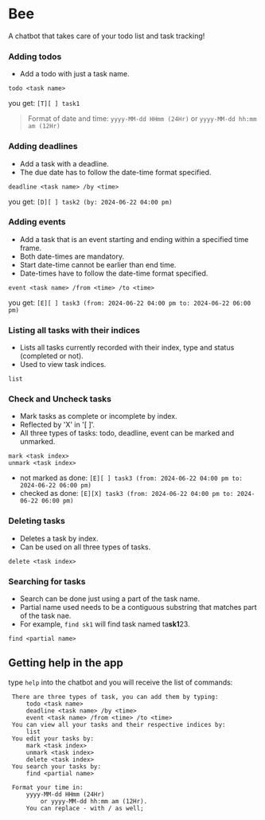 # Bee
A chatbot that takes care of your todo list and task tracking!

### Adding todos
- Add a todo with just a task name.
```
todo <task name>
```
you get: `[T][ ] task1`

> Format of date and time:
> `yyyy-MM-dd HHmm (24Hr)` or `yyyy-MM-dd hh:mm am (12Hr)`

### Adding deadlines
- Add a task with a deadline. 
- The due date has to follow the date-time format specified.
```
deadline <task name> /by <time>
```
you get: `[D][ ] task2 (by: 2024-06-22 04:00 pm)`

### Adding events
- Add a task that is an event starting and ending within a specified time frame.
- Both date-times are mandatory.
- Start date-time cannot be earlier than end time.
- Date-times have to follow the date-time format specified.
```
event <task name> /from <time> /to <time>
```
you get: `[E][ ] task3 (from: 2024-06-22 04:00 pm to: 2024-06-22 06:00 pm)`

### Listing all tasks with their indices
- Lists all tasks currently recorded with their index, type and status (completed or not).
- Used to view task indices.
```
list
```

### Check and Uncheck tasks
- Mark tasks as complete or incomplete by index.
- Reflected by 'X' in '[ ]'.
- All three types of tasks: todo, deadline, event can be marked and unmarked.
```
mark <task index>
unmark <task index>
```
- not marked as done: `[E][ ] task3 (from: 2024-06-22 04:00 pm to: 2024-06-22 06:00 pm)`
- checked as done: `[E][X] task3 (from: 2024-06-22 04:00 pm to: 2024-06-22 06:00 pm)`

### Deleting tasks
- Deletes a task by index.
- Can be used on all three types of tasks.
```
delete <task index>
```

### Searching for tasks
- Search can be done just using a part of the task name.
- Partial name used needs to be a contiguous substring that matches part of the task nae.
- For example, `find sk1` will find task named ta**sk1**23.
```
find <partial name>
```

## Getting help in the app
type `help` into the chatbot and you will receive the list of commands:

     There are three types of task, you can add them by typing:
         todo <task name>
         deadline <task name> /by <time>
         event <task name> /from <time> /to <time>
     You can view all your tasks and their respective indices by:
         list
     You edit your tasks by:
         mark <task index>
         unmark <task index>
         delete <task index>
     You search your tasks by:
         find <partial name>
    
     Format your time in:
         yyyy-MM-dd HHmm (24Hr)
             or yyyy-MM-dd hh:mm am (12Hr).
         You can replace - with / as well;